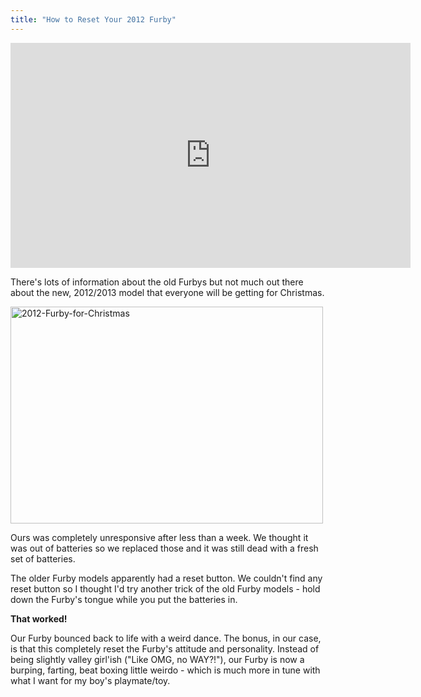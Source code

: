 ```yaml
---
title: "How to Reset Your 2012 Furby"
---
```

<p><iframe width="640" height="360" src="http://www.youtube.com/embed/vtGP4U_RXok?rel=0" frameborder="0" allowfullscreen></iframe></p>
<p>There's lots of information about the old Furbys but not much out there about the new, 2012/2013 model that everyone will be getting for Christmas.</p>
<p><img src="http://www.minivanmegafun.ca/wp35/wp-content/uploads/2012/12/2012-Furby-for-Christmas1.jpg" alt="2012-Furby-for-Christmas" width="500" height="347" class="aligncenter size-full wp-image-640" /></p>
<p>Ours was completely unresponsive after less than a week. We thought it was out of batteries so we replaced those and it was still dead with a fresh set of batteries.</p>
<p>The older Furby models apparently had a reset button. We couldn't find any reset button so I thought I'd try another trick of the old Furby models - hold down the Furby's tongue while you put the batteries in.</p>
<p><strong>That worked!</strong></p>
<p>Our Furby bounced back to life with a weird dance. The bonus, in our case, is that this completely reset the Furby's attitude and personality. Instead of being slightly valley girl'ish ("Like OMG, no WAY?!"), our Furby is now a burping, farting, beat boxing little weirdo - which is much more in tune with what I want for my boy's playmate/toy.</p>
